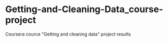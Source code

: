 Getting-and-Cleaning-Data_course-project
========================================

Coursera cource "Getting and cleaning data" project results
